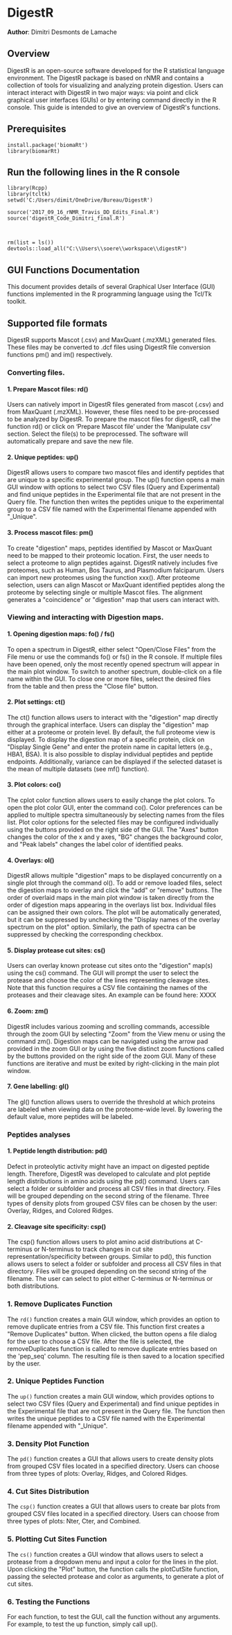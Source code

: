 # DigestR

**Author**: Dimitri Desmonts de Lamache

## Overview
DigestR is an open-source software developed for the R statistical language environment. The DigestR package is based on rNMR and contains a collection of tools for visualizing and analyzing protein digestion. 
Users can interact interact with DigestR in two major ways: via point and click graphical user interfaces (GUIs) or by entering command directly in the R console. 
This guide is intended to give an overview of DigestR's functions.


## Prerequisites

	install.package('biomaRt')
	library(biomarRt)



## Run the following lines in the R console

	library(Rcpp)
	library(tcltk)
	setwd('C:/Users/dimit/OneDrive/Bureau/DigestR')
 
	source('2017_09_16_rNMR_Travis_DD_Edits_Final.R')
	source('digestR_Code_Dimitri_final.R')
	
	

	rm(list = ls())
	devtools::load_all("C:\\Users\\soere\\workspace\\digestR")

## GUI Functions Documentation

This document provides details of several Graphical User Interface (GUI) functions implemented in the R programming language using the Tcl/Tk toolkit.

## Supported file formats 

DigestR supports Mascot (.csv) and MaxQuant (.mzXML) generated files. These files may be converted to .dcf files using DigestR file conversion functions pm() and im() respectively. 


### Converting files. 

#### 1. Prepare Mascot files: rd()
Users can natively import in DigestR files generated from mascot (.csv) and from MaxQuant (.mzXML). However, these files need to be pre-processed to be analyzed by DigestR. To prepare the mascot files for digestR, call the function rd() or click on ‘Prepare Mascot file’ under the ‘Manipulate csv’ section. Select the file(s) to be preprocessed. The software will automatically prepare and save the new file.

#### 2. Unique peptides: up()
DigestR allows users to compare two mascot files and identify peptides that are unique to a specific experimental group. The up() function opens a main GUI window with options to select two CSV files (Query and Experimental) and find unique peptides in the Experimental file that are not present in the Query file. The function then writes the peptides unique to the experimental group to a CSV file named with the Experimental filename appended with "_Unique".

#### 3. Process mascot files: pm() 
To create "digestion" maps, peptides identified by Mascot or MaxQuant need to be mapped to their proteomic location. First, the user needs to select a proteome to align peptides against. DigestR natively includes five proteomes, such as Human, Bos Taurus, and Plasmodium falciparum. Users can import new proteomes using the function xxx(). After proteome selection, users can align Mascot or MaxQuant identified peptides along the proteome by selecting single or multiple Mascot files. The alignment generates a "coincidence" or "digestion" map that users can interact with.

### Viewing and interacting with Digestion maps. 

#### 1. Opening digestion maps: fo() / fs()
To open a spectrum in DigestR, either select "Open/Close Files" from the File menu or use the commands fo() or fs() in the R console. If multiple files have been opened, only the most recently opened spectrum will appear in the main plot window. To switch to another spectrum, double-click on a file name within the GUI. To close one or more files, select the desired files from the table and then press the "Close file" button.

#### 2. Plot settings: ct()
The ct() function allows users to interact with the "digestion" map directly through the graphical interface. Users can display the "digestion" map either at a proteome or protein level. By default, the full proteome view is displayed. To display the digestion map of a specific protein, click on "Display Single Gene" and enter the protein name in capital letters (e.g., HBA1, BSA). It is also possible to display individual peptides and peptide endpoints. Additionally, variance can be displayed if the selected dataset is the mean of multiple datasets (see mf() function).

#### 3. Plot colors: co()
The cplot color function allows users to easily change the plot colors. To open the plot color GUI, enter the command co(). Color preferences can be applied to multiple spectra simultaneously by selecting names from the files list. Plot color options for the selected files may be configured individually using the buttons provided on the right side of the GUI. The "Axes" button changes the color of the x and y axes, "BG" changes the background color, and "Peak labels" changes the label color of identified peaks.

#### 4. Overlays: ol()
DigestR allows multiple "digestion" maps to be displayed concurrently on a single plot through the command ol(). To add or remove loaded files, select the digestion maps to overlay and click the "add" or "remove" buttons. The order of overlaid maps in the main plot window is taken directly from the order of digestion maps appearing in the overlays list box. Individual files can be assigned their own colors. The plot will be automatically generated, but it can be suppressed by unchecking the "Display names of the overlay spectrum on the plot" option. Similarly, the path of spectra can be suppressed by checking the corresponding checkbox.

#### 5. Display protease cut sites: cs()
Users can overlay known protease cut sites onto the "digestion" map(s) using the cs() command. The GUI will prompt the user to select the protease and choose the color of the lines representing cleavage sites. Note that this function requires a CSV file containing the names of the proteases and their cleavage sites. An example can be found here: XXXX

#### 6. Zoom: zm()
DigestR includes various zooming and scrolling commands, accessible through the zoom GUI by selecting "Zoom" from the View menu or using the command zm(). Digestion maps can be navigated using the arrow pad provided in the zoom GUI or by using the five distinct zoom functions called by the buttons provided on the right side of the zoom GUI. Many of these functions are iterative and must be exited by right-clicking in the main plot window.

#### 7. Gene labelling: gl()
The gl() function allows users to override the threshold at which proteins are labeled when viewing data on the proteome-wide level. By lowering the default value, more peptides will be labeled.

### Peptides analyses 

#### 1. Peptide length distribution: pd()
Defect in proteolytic activity might have an impact on digested peptide length. Therefore, DigestR was developed to calculate and plot peptide length distributions in amino acids using the pd() command. Users can select a folder or subfolder and process all CSV files in that directory. Files will be grouped depending on the second string of the filename. Three types of density plots from grouped CSV files can be chosen by the user: Overlay, Ridges, and Colored Ridges.

#### 2. Cleavage site specificity: csp()
The csp() function allows users to plot amino acid distributions at C-terminus or N-terminus to track changes in cut site representation/specificity between groups. Similar to pd(), this function allows users to select a folder or subfolder and process all CSV files in that directory. Files will be grouped depending on the second string of the filename. The user can select to plot either C-terminus or N-terminus or both distributions.









### 1. Remove Duplicates Function
The `rd()` function creates a main GUI window, which provides an option to remove duplicate entries from a CSV file. This function first creates a "Remove Duplicates" button. When clicked, the button opens a file dialog for the user to choose a CSV file. After the file is selected, the removeDuplicates function is called to remove duplicate entries based on the 'pep_seq' column. The resulting file is then saved to a location specified by the user.

### 2. Unique Peptides Function
The `up()` function creates a main GUI window, which provides options to select two CSV files (Query and Experimental) and find unique peptides in the Experimental file that are not present in the Query file. The function then writes the unique peptides to a CSV file named with the Experimental filename appended with "_Unique".

### 3. Density Plot Function
The `pd()` function creates a GUI that allows users to create density plots from grouped CSV files located in a specified directory. Users can choose from three types of plots: Overlay, Ridges, and Colored Ridges.

### 4. Cut Sites Distribution
The `csp()` function creates a GUI that allows users to create bar plots from grouped CSV files located in a specified directory. Users can choose from three types of plots: Nter, Cter, and Combined.

### 5. Plotting Cut Sites Function
The `cs()` function creates a GUI window that allows users to select a protease from a dropdown menu and input a color for the lines in the plot. Upon clicking the "Plot" button, the function calls the plotCutSite function, passing the selected protease and color as arguments, to generate a plot of cut sites.

### 6. Testing the Functions
For each function, to test the GUI, call the function without any arguments. For example, to test the up function, simply call up().
